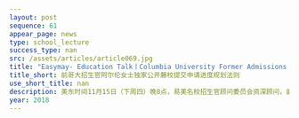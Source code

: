```yaml
---
layout: post
sequence: 61
appear_page: news  
type: school_lecture
success_type: nan
src: /assets/articles/article069.jpg
title: "Easymay- Education Talk丨Columbia University Former Admissions Officer Ms. Arlen - Time management in your application process for Ivy League Universities"
title_short: 前哥大招生官阿尔伦女士独家公开藤校提交申请进度规划法则
use_short_title: nan
description: 美东时间11月15日（下周四）晚8点，易美名校招生官顾问委员会资深顾问，前哥伦比亚大学资深招生官，阿尔伦女士亲临易美名校易讲坛！依据自身长达16年的招生经验，从全美排名前三的哥伦比亚大学招生流程角度出发
year: 2018
---
```



